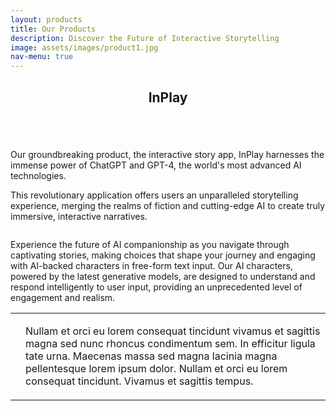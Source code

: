 ```yaml
---
layout: products
title: Our Products
description: Discover the Future of Interactive Storytelling
image: assets/images/product1.jpg
nav-menu: true
---
```

<section id="one">
	<div class="inner">
		<header class="major">
			<h2>InPlay</h2>
		</header>
        <img src="{{ site.baseurl }}/assets/images/swipe.png" alt="" />
		<p>Our groundbreaking product, the interactive story app, InPlay harnesses the immense power of ChatGPT and GPT-4, the world's most advanced AI technologies. </p>
		<p>This revolutionary application offers users an unparalleled storytelling experience, merging the realms of fiction and cutting-edge AI to create truly immersive, interactive narratives.</p>
<img src="{{ site.baseurl }}/assets/images/chat.png" alt="" />
<p>Experience the future of AI companionship as you navigate through captivating stories, making choices that shape your journey and engaging with AI-backed characters in free-form text input. Our AI characters, powered by the latest generative models, are designed to understand and respond intelligently to user input, providing an unprecedented level of engagement and realism.</p>
	</div>
</section>

<section id="two" class="spotlights">
    <table>
    <tr>
    <td>
    <a href="generic.html" class="image">
        <img src="{{ site.baseurl }}/assets/images/chat.png" alt="" data-position="center center" />
    </a>
    </td>
    <td>
    <div class="content">
        <div class="inner">
            <p>Nullam et orci eu lorem consequat tincidunt vivamus et sagittis magna sed nunc rhoncus condimentum sem. In efficitur ligula tate urna. Maecenas massa sed magna lacinia magna pellentesque lorem ipsum dolor. Nullam et orci eu lorem consequat tincidunt. Vivamus et sagittis tempus.</p>
        </div>
    </div>
    </td>
    </tr>
    </table>
</section>